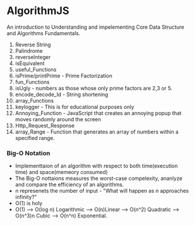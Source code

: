 # AlgorithmJS
An introduction to Understanding and impelementing Core Data Structure and Algorithms Fundamentals.

1. Reverse String
2. Palindrome
3. reverseInteger
4. isEquivalent
5. useful_Functions
6. isPrime/printPrime - Prime Factorization 
7. fun_Functions
8. isUgly - numbers as those whose only prime factors are 2,3 or 5.
9. encode_decode_Id - String shortening 
10. array_Functions
11. keylogger - This is for educational purposes only
12. Annoying_Function - JavaScript that creates an annoying popup that moves randomly around the screen
13. Http_Request_Response
14. array_Range - Function that generates an array of numbers within a specified range.

### Big-O Notation 
- Implementtaion of an algorithm with respect to both time(execution time) and space(memeory consumed)
- The Big-O nottaions measures the worst-case compelexity, ananlyze and compare the efficiency of an algorithms. 
- n represenets the number of input - "What will happen as n approaches infinity?"
- O(1) is holy
- O(1) --> O(log n) Logarithmic --> O(n)Linear --> O(n^2) Quadratic --> O(n^3)n Cubic --> O(n^n) Exponential.
